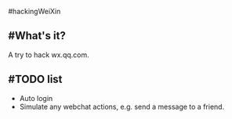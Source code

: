#hackingWeiXin

#What's it?
---
A try to hack wx.qq.com.

#TODO list
---
* Auto login
* Simulate any webchat actions, e.g. send a message to a friend.
